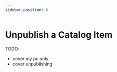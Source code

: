```yaml
---
sidebar_position: 6
---
```


# Unpublish a Catalog Item

TODO:

- cover my pc only
- cover unpublishing




